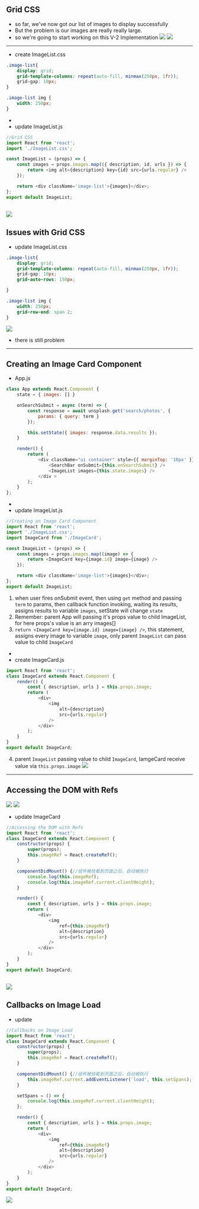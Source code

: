 ## Grid CSS

- so far, we've now got our list of images to display successfully
- But the problem is our images are really really large.
- so we're going to start working on this V-2 Implementation
![](img/2019-12-30-21-02-59.png)
![](img/2019-12-30-21-03-53.png)
---
- create ImageList.css
```css
.image-list{
    display: grid;
    grid-template-columns: repeat(auto-fill, minmax(250px, 1fr));
    grid-gap: 10px;
}

.image-list img {
    width: 250px;
}
```
- 
- update ImageList.js
```js
//Grid CSS
import React from 'react';
import './ImageList.css';

const ImageList = (props) => {
    const images = props.images.map(({ description, id, urls }) => {
        return <img alt={description} key={id} src={urls.regular} />
    });

    return <div className='image-list'>{images}</div>;
};
export default ImageList;
```
![](img/2019-12-30-21-24-42.png)
---

## Issues with Grid CSS

- update ImageList.css
```css
.image-list{
    display: grid;
    grid-template-columns: repeat(auto-fill, minmax(250px, 1fr));
    grid-gap: 10px;
    grid-auto-rows: 150px;

}

.image-list img {
    width: 250px;
    grid-row-end: span 2;
}
```
![](img/2019-12-30-21-28-18.png)
- there is still problem
---


## Creating an Image Card Component
- App.js
```js
class App extends React.Component {
    state = { images: [] }

    onSearchSubmit = async (term) => {
        const response = await unsplash.get('search/photos', {
            params: { query: term }
        });

        this.setState({ images: response.data.results });
    }

    render() {
        return (
            <div className="ui container" style={{ marginTop: '10px' }}>
                <SearchBar onSubmit={this.onSearchSubmit} />
                <ImageList images={this.state.images} />
            </div >
        );
    }
};
```
-
- update ImageList.js
```js
//Creating an Image Card Component
import React from 'react';
import './ImageList.css';
import ImageCard from './ImageCard';

const ImageList = (props) => {
    const images = props.images.map((image) => {
        return <ImageCard key={image.id} image={image} />
    });

    return <div className='image-list'>{images}</div>;
};
export default ImageList;
```
1. when user fires onSubmit event, then using `get` method and passing `term` to params, then callback function invoking, waiting its results, assigns results to variable `images`, setState will change `state`
2. Remember: parent App will passing it's props value to child ImageList, for here props's value is an arry images[]
3. `return <ImageCard key={image.id} image={image} />`, this statement, assigns every image to variable `image`, only parent `ImageList` can pass value to child `ImageCard`

-
- create ImageCard.js
```js
import React from 'react';
class ImageCard extends React.Component {
    render() {
        const { description, urls } = this.props.image;
        return (
            <div>
                <img
                    alt={description}
                    src={urls.regular}
                />
            </div>
        );
    }
}
export default ImageCard;
```
4. parent `ImageList` passing value to child `ImageCard`, IamgeCard receive value via `this.props.image`
![](img/2019-12-30-22-33-35.png)
---


## Accessing the DOM with Refs
![](img/2019-12-30-22-38-34.png)
![](img/2019-12-30-22-43-15.png)
- update ImageCard
```js
//Accessing the DOM with Refs
import React from 'react';
class ImageCard extends React.Component {
    constructor(props) {
        super(props);
        this.imageRef = React.createRef();
    }

    componentDidMount() {//组件被挂载到页面之后，自动被执行
        console.log(this.imageRef);
        console.log(this.imageRef.current.clientHeight);
    }

    render() {
        const { description, urls } = this.props.image;
        return (
            <div>
                <img
                    ref={this.imageRef}
                    alt={description}
                    src={urls.regular}
                />
            </div>
        );
    }
}
export default ImageCard;
```
![](img/2019-12-31-10-25-22.png)
---

## Callbacks on Image Load
- update
```js
//Callbacks on Image Load
import React from 'react';
class ImageCard extends React.Component {
    constructor(props) {
        super(props);
        this.imageRef = React.createRef();
    }

    componentDidMount() {//组件被挂载到页面之后，自动被执行
        this.imageRef.current.addEventListener('load', this.setSpans);
    }

    setSpans = () => {
        console.log(this.imageRef.current.clientHeight);
    };

    render() {
        const { description, urls } = this.props.image;
        return (
            <div>
                <img
                    ref={this.imageRef}
                    alt={description}
                    src={urls.regular}
                />
            </div>
        );
    }
}
export default ImageCard;
```
![](img/2019-12-31-11-39-43.png)




